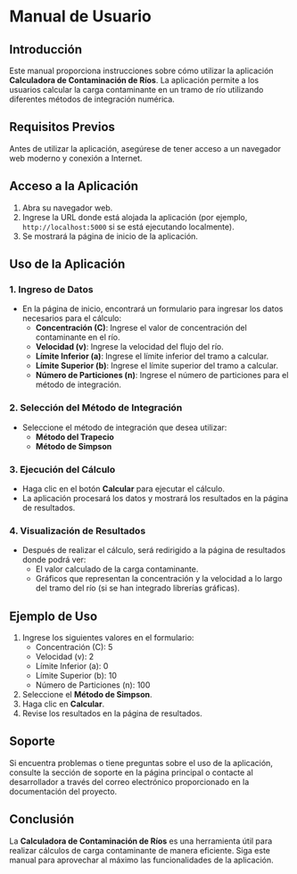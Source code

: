 # Manual de Usuario

## Introducción

Este manual proporciona instrucciones sobre cómo utilizar la aplicación **Calculadora de Contaminación de Ríos**. La aplicación permite a los usuarios calcular la carga contaminante en un tramo de río utilizando diferentes métodos de integración numérica.

## Requisitos Previos

Antes de utilizar la aplicación, asegúrese de tener acceso a un navegador web moderno y conexión a Internet.

## Acceso a la Aplicación

1. Abra su navegador web.
2. Ingrese la URL donde está alojada la aplicación (por ejemplo, `http://localhost:5000` si se está ejecutando localmente).
3. Se mostrará la página de inicio de la aplicación.

## Uso de la Aplicación

### 1. Ingreso de Datos

- En la página de inicio, encontrará un formulario para ingresar los datos necesarios para el cálculo:
  - **Concentración (C)**: Ingrese el valor de concentración del contaminante en el río.
  - **Velocidad (v)**: Ingrese la velocidad del flujo del río.
  - **Límite Inferior (a)**: Ingrese el límite inferior del tramo a calcular.
  - **Límite Superior (b)**: Ingrese el límite superior del tramo a calcular.
  - **Número de Particiones (n)**: Ingrese el número de particiones para el método de integración.

### 2. Selección del Método de Integración

- Seleccione el método de integración que desea utilizar:
  - **Método del Trapecio**
  - **Método de Simpson**

### 3. Ejecución del Cálculo

- Haga clic en el botón **Calcular** para ejecutar el cálculo.
- La aplicación procesará los datos y mostrará los resultados en la página de resultados.

### 4. Visualización de Resultados

- Después de realizar el cálculo, será redirigido a la página de resultados donde podrá ver:
  - El valor calculado de la carga contaminante.
  - Gráficos que representan la concentración y la velocidad a lo largo del tramo del río (si se han integrado librerías gráficas).

## Ejemplo de Uso

1. Ingrese los siguientes valores en el formulario:
   - Concentración (C): 5
   - Velocidad (v): 2
   - Límite Inferior (a): 0
   - Límite Superior (b): 10
   - Número de Particiones (n): 100
2. Seleccione el **Método de Simpson**.
3. Haga clic en **Calcular**.
4. Revise los resultados en la página de resultados.

## Soporte

Si encuentra problemas o tiene preguntas sobre el uso de la aplicación, consulte la sección de soporte en la página principal o contacte al desarrollador a través del correo electrónico proporcionado en la documentación del proyecto.

## Conclusión

La **Calculadora de Contaminación de Ríos** es una herramienta útil para realizar cálculos de carga contaminante de manera eficiente. Siga este manual para aprovechar al máximo las funcionalidades de la aplicación.